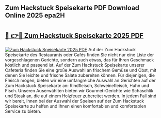 ## Zum Hackstuck Speisekarte PDF Download Online 2025 epa2H

# <h2><a href="http://gc6k6f.nevu.top/?p=Zum+Hackstuck+Speisekarte">🔗 👉🔴 Zum Hackstuck Speisekarte 2025 PDF</a></h2>

[![Zum Hackstuck Speisekarte 2025 PDF](https://i.imgur.com/dBaPXMq.png)](http://gc6k6f.nevu.top/?p=Zum+Hackstuck+Speisekarte)
Auf der Zum Hackstuck Speisekarte des Restaurants oder Cafés finden Sie nicht nur eine Liste der vorgeschlagenen Gerichte, sondern auch etwas, das für Ihren Geschmack köstlich und passend ist. Auf der Zum Hackstuck Speisekarte unserer Cafeteria finden Sie eine große Auswahl an frischem Gemüse und Obst, mit denen Sie leichte und frische Salate zubereiten können. Für diejenigen, die Fleisch mögen, bieten wir eine umfangreiche Auswahl an Gerichten auf der Zum Hackstuck Speisekarte an: Rindfleisch, Schweinefleisch, Huhn und Fisch. Unseren Auserwählten bieten wir Gourmet-Gerichte wie Schaschlik und Steak an, die auf einem Holzfeuer zubereitet werden. In jedem Fall sind wir bereit, Ihnen bei der Auswahl der Speisen auf der Zum Hackstuck Speisekarte zu helfen und Ihnen einen komfortablen und komfortablen Service zu bieten.
